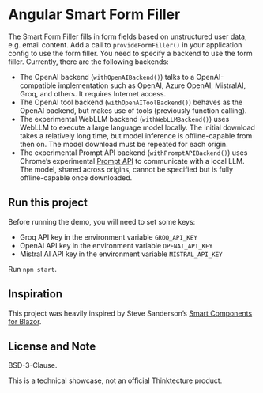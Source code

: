 # Angular Smart Form Filler

The Smart Form Filler fills in form fields based on unstructured user data, e.g. email content.
Add a call to `provideFormFiller()` in your application config to use the form filler.
You need to specify a backend to use the form filler. Currently, there are the following backends:

* The OpenAI backend (`withOpenAIBackend()`) talks to a OpenAI-compatible implementation such as OpenAI, Azure OpenAI, MistralAI, Groq, and others. It requires Internet access.
* The OpenAI tool backend (`withOpenAIToolBackend()`) behaves as the OpenAI backend, but makes use of tools (previously function calling).
* The experimental WebLLM backend (`withWebLLMBackend()`) uses WebLLM to execute a large language model locally. The initial download takes a relatively long time, but model inference is offline-capable from then on. The model download must be repeated for each origin.
* The experimental Prompt API backend (`withPromptAPIBackend()`) uses Chrome’s experimental [Prompt API](https://github.com/explainers-by-googlers/prompt-api) to communicate with a local LLM. The model, shared across origins, cannot be specified but is fully offline-capable once downloaded.

## Run this project

Before running the demo, you will need to set some keys:

- Groq API key in the environment variable `GROQ_API_KEY`
- OpenAI API key in the environment variable `OPENAI_API_KEY`
- Mistral AI API key in the environment variable `MISTRAL_API_KEY`

Run `npm start`.

## Inspiration

This project was heavily inspired by Steve Sanderson’s [Smart Components for Blazor](https://github.com/dotnet-smartcomponents/smartcomponents).

## License and Note

BSD-3-Clause.

This is a technical showcase, not an official Thinktecture product.
